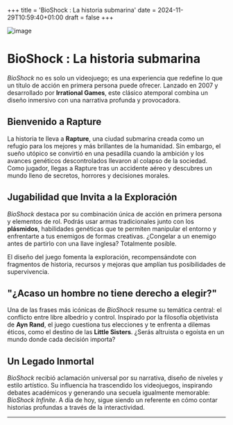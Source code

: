 +++
title = 'BioShock : La historia submarina'
date = 2024-11-29T10:59:40+01:00
draft = false
+++

![image](posts/BioshockPost/Bioshock.jpg)

# BioShock : La historia submarina

*BioShock* no es solo un videojuego; es una experiencia que redefine lo que un título de acción en primera persona puede ofrecer. Lanzado en 2007 y desarrollado por **Irrational Games**, este clásico atemporal combina un diseño inmersivo con una narrativa profunda y provocadora.

## Bienvenido a Rapture  

La historia te lleva a **Rapture**, una ciudad submarina creada como un refugio para los mejores y más brillantes de la humanidad. Sin embargo, el sueño utópico se convirtió en una pesadilla cuando la ambición y los avances genéticos descontrolados llevaron al colapso de la sociedad. Como jugador, llegas a Rapture tras un accidente aéreo y descubres un mundo lleno de secretos, horrores y decisiones morales.

## Jugabilidad que Invita a la Exploración  

*BioShock* destaca por su combinación única de acción en primera persona y elementos de rol. Podrás usar armas tradicionales junto con los **plásmidos**, habilidades genéticas que te permiten manipular el entorno y enfrentarte a tus enemigos de formas creativas. ¿Congelar a un enemigo antes de partirlo con una llave inglesa? Totalmente posible.

El diseño del juego fomenta la exploración, recompensándote con fragmentos de historia, recursos y mejoras que amplían tus posibilidades de supervivencia.  

## "¿Acaso un hombre no tiene derecho a elegir?"  

Una de las frases más icónicas de *BioShock* resume su temática central: el conflicto entre libre albedrío y control. Inspirado por la filosofía objetivista de **Ayn Rand**, el juego cuestiona tus elecciones y te enfrenta a dilemas éticos, como el destino de las **Little Sisters**. ¿Serás altruista o egoísta en un mundo donde cada decisión importa?

## Un Legado Inmortal  

*BioShock* recibió aclamación universal por su narrativa, diseño de niveles y estilo artístico. Su influencia ha trascendido los videojuegos, inspirando debates académicos y generando una secuela igualmente memorable: *BioShock Infinite*. A día de hoy, sigue siendo un referente en cómo contar historias profundas a través de la interactividad.

---
